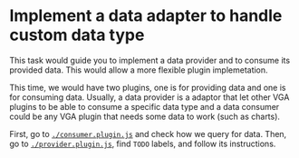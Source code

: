 # Implement a data adapter to handle custom data type

This task would guide you to implement a data provider and to consume its
provided data. This would allow a more flexible plugin implemetation.

This time, we would have two plugins, one is for providing data and one is for
consuming data. Usually, a data provider is a adaptor that let other VGA plugins
to be able to consume a specific data type and a data consumer could be any VGA
plugin that needs some data to work (such as charts).

First, go to [`./consumer.plugin.js`](./consumer.plugin.js) and check how we
query for data. Then, go to [`./provider.plugin.js`](./provider.plugin.js), find
`TODO` labels, and follow its instructions.

